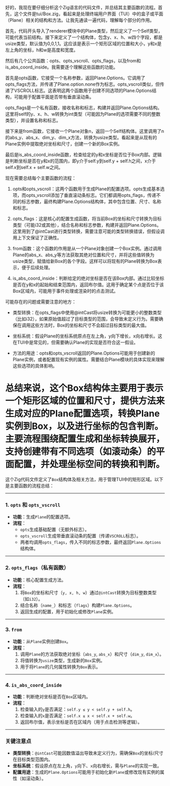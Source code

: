 好的，我现在要仔细分析这个Zig语言的代码文件，并总结其主要函数的流程。首先，这个文件是tui/Box.zig，看起来是处理终端用户界面（TUI）中的盒子或平面（Plane）相关的结构和方法。让我先通读一遍代码，理解每个部分的作用。

首先，代码开头导入了renderer模块中的Plane类型，然后定义了一个Self类型，可能代表当前结构。接下来定义了一个结构体，包含y、x、h、w四个字段，都是usize类型，默认值为0,0,1,1。这应该是表示一个矩形区域的位置和大小，y和x是左上角的坐标，h和w是高度和宽度。

然后有几个公共函数：opts、opts_vscroll、opts_flags，以及from和is_abs_coord_inside。我需要逐个理解这些函数的功能。

首先是opts函数，它接受一个名称参数，返回Plane.Options。它调用了opts_flags方法，并传递了Plane.option.none作为标志。opts_vscroll类似，但传递了VSCROLL标志。这表明这两个函数用于创建不同选项的Plane.Options结构，可能用于配置平面是否带有垂直滚动条。

opts_flags是一个私有函数，接收名称和标志，构建并返回Plane.Options结构。这里将self的y、x、h、w转换为int类型（可能因为Plane的选项需要不同的整数类型），并设置名称和标志。

接下来是from函数，它接收一个Plane对象n，返回一个Self结构体。这里调用了n的abs_y、abs_x、dim_y、dim_x方法，转换为usize类型。看起来是从现有的Plane实例中提取绝对坐标和尺寸，创建一个新的Box实例。

最后是is_abs_coord_inside函数，检查给定的y和x坐标是否位于Box内部。逻辑是判断坐标是否在y和x的范围内，即y介于self.y到self.y + self.h之间，x介于self.x到self.x + self.w之间。

现在需要总结每个主要函数的流程：

1. opts和opts_vscroll：这两个函数用于生成Plane的配置选项。opts生成基本选项，而opts_vscroll添加了垂直滚动条标志。它们都调用opts_flags，传递不同的标志参数，最终构建Plane.Options结构体，其中包含位置、尺寸、名称和标志。

2. opts_flags：这是核心的配置生成函数，将当前Box的坐标和尺寸转换为目标类型（可能i32或其他），结合名称和标志参数，构建并返回Plane.Options。这里用到了@intCast进行类型转换，需要注意可能的类型转换错误，但假设调用上下文保证了正确性。

3. from函数：这个函数的作用是从一个Plane对象创建一个Box实例。通过调用Plane的abs_x、abs_y等方法获取其绝对位置和尺寸，并将这些值转换为usize类型，赋值给新Box的各个字段。这样可以将现有的Plane转换为Box表示，便于后续处理。

4. is_abs_coord_inside：判断给定的绝对坐标是否在该Box内部。通过比较坐标是否在y和x的起始和结束范围内，返回布尔值。这用于确定某个点是否位于该Box区域内，可能用于事件处理或渲染时的点击测试。

可能存在的问题或需要注意的地方：

- 类型转换：在opts_flags中使用@intCast将usize转换为可能更小的整数类型（比如i32），如果原始值超过了目标类型的范围，会导致未定义行为。需要确保在调用这些方法时，Box的坐标和尺寸不会超过目标类型的最大值。

- 坐标系统：假设Plane的坐标系统原点在左上角，y向下增长，x向右增长。这在TUI中是常见的，但需要确认Plane的实现是否符合这一假设。

- 方法的用途：opts和opts_vscroll返回的Plane.Options可能用于创建新的Plane实例，或者配置现有实例的属性。需要结合Plane模块的具体实现来理解这些选项的具体影响。

总结来说，这个Box结构体主要用于表示一个矩形区域的位置和尺寸，提供方法来生成对应的Plane配置选项，转换Plane实例到Box，以及进行坐标的包含判断。主要流程围绕配置生成和坐标转换展开，支持创建带有不同选项（如滚动条）的平面配置，并处理坐标空间的转换和判断。
================================================
这个Zig代码文件定义了`Box`结构体及相关方法，用于管理TUI中的矩形区域。以下是主要函数的流程总结：

---

### **1. `opts` 和 `opts_vscroll`**
- **功能**：生成`Plane`的配置选项。
- **流程**：
  - `opts`生成基础配置（无额外标志）。
  - `opts_vscroll`生成带垂直滚动条的配置（传递`VSCROLL`标志）。
  - 两者均调用`opts_flags`，传入不同的标志参数，最终返回`Plane.Options`结构体。

---

### **2. `opts_flags`（私有函数）**
- **功能**：核心配置生成方法。
- **流程**：
  1. 将`Box`的坐标和尺寸（`y, x, h, w`）通过`@intCast`转换为目标整数类型（如`i32`）。
  2. 结合名称（`name_`）和标志（`flags`）构建`Plane.Options`。
  3. 返回生成的配置，用于初始化或修改`Plane`实例。

---

### **3. `from`**
- **功能**：从`Plane`实例创建`Box`。
- **流程**：
  1. 调用`Plane`的方法获取绝对坐标（`abs_y`, `abs_x`）和尺寸（`dim_y`, `dim_x`）。
  2. 将值转换为`usize`类型，生成新的`Box`实例。
  3. 用于将`Plane`的几何属性转换为`Box`表示。

---

### **4. `is_abs_coord_inside`**
- **功能**：判断绝对坐标是否在`Box`区域内。
- **流程**：
  1. 检查输入的`y`是否满足：`self.y ≤ y < self.y + self.h`。
  2. 检查输入的`x`是否满足：`self.x ≤ x < self.x + self.w`。
  3. 返回布尔值，表示坐标是否在区域内（用于点击检测等逻辑）。

---

### **关键注意点**
- **类型转换**：`@intCast`可能因数值溢出导致未定义行为，需确保`Box`的坐标/尺寸在目标类型范围内。
- **坐标系统**：假设原点在左上角，`y`向下、`x`向右增长，需与`Plane`的实现一致。
- **配置用途**：生成的`Plane.Options`可能用于初始化新`Plane`或修改现有实例的属性（如滚动条）。